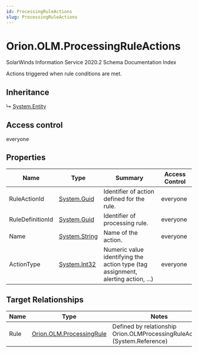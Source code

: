 ```yaml
---
id: ProcessingRuleActions
slug: ProcessingRuleActions
---
```


# Orion.OLM.ProcessingRuleActions

SolarWinds Information Service 2020.2 Schema Documentation Index

Actions triggered when rule conditions are met.

## Inheritance

↳ [System.Entity](./../System/Entity)

## Access control

everyone

## Properties

| Name | Type | Summary | Access Control |
| ------ | ------ | ------ | ------ |
| RuleActionId | [System.Guid](https://docs.microsoft.com/en-us/dotnet/api/system.guid) | Identifier of action defined for the rule. | everyone |
| RuleDefinitionId | [System.Guid](https://docs.microsoft.com/en-us/dotnet/api/system.guid) | Identifier of processing rule. | everyone |
| Name | [System.String](https://docs.microsoft.com/en-us/dotnet/api/system.string) | Name of the action. | everyone |
| ActionType | [System.Int32](https://docs.microsoft.com/en-us/dotnet/api/system.int32) | Numeric value identifying the action type (tag assignment, alerting action, ...) | everyone |

## Target Relationships

| Name | Type | Notes |
| ------ | ------ | ------ |
| Rule | [Orion.OLM.ProcessingRule](./../Orion.OLM/ProcessingRule) | Defined by relationship Orion.OLMProcessingRuleActions (System.Reference) |

